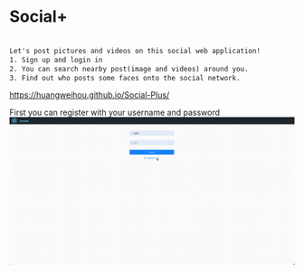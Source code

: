 # Social+

```

Let's post pictures and videos on this social web application!
1. Sign up and login in
2. You can search nearby post(image and videos) around you.
3. Find out who posts some faces onto the social network.

```
https://huangweihou.github.io/Social-Plus/

First you can register with your username and password
![Register](https://github.com/huangweihou/Social-Plus/blob/9fa7ceab20a69a02add8f1a00e0eae2608d6fd9f/readme%20file/register.gif)
